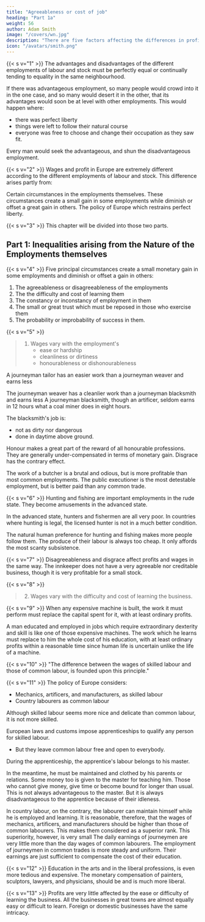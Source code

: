 ```yaml
---
title: "Agreeableness or cost of job"
heading: "Part 1a"
weight: 56
author: Adam Smith
image: "/covers/wn.jpg"
description: "There are five factors affecting the differences in profits and wages"
icon: "/avatars/smith.png"
---
```



{{< s v="1" >}} The advantages and disadvantages of the different employments of labour and stock must be perfectly equal or continually tending to equality in the same neighbourhood.

If there was advantageous employment, so many people would crowd into it in the one case, and so many would desert it in the other, that its advantages would soon be at level with other employments. This would happen where:
- there was perfect liberty
- things were left to follow their natural course
- everyone was free to choose and change their occupation as they saw fit.

Every man would seek the advantageous, and shun the disadvantageous employment.

{{< s v="2" >}} Wages and profit in Europe are extremely different according to the different employments of labour and stock. This difference arises partly from:

Certain circumstances in the employments themselves.
These circumstances create a small gain in some employments while diminish or offset a great gain in others.
The policy of Europe which restrains perfect liberty.


{{< s v="3" >}} This chapter will be divided into those two parts.


## Part 1: Inequalities arising from the Nature of the Employments themselves

{{< s v="4" >}} Five principal circumstances create a small monetary gain in some employments and diminish or offset a gain in others:

1. The agreeableness or disagreeableness of the employments
2. The the difficulty and cost of learning them
3. The constancy or inconstancy of employment in them
4. The small or great trust which must be reposed in those who exercise them
5. The probability or improbability of success in them.

{{< s v="5" >}}

> 1. Wages vary with the employment's <ul><li>ease or hardship</li><li>cleanliness or dirtiness</li><li>honourableness or dishonourableness</li>

A journeyman tailor has an easier work than a journeyman weaver and earns less

The journeyman weaver has a cleanlier work than a journeyman blacksmith and earns less
A journeyman blacksmith, though an artificer, seldom earns in 12 hours what a coal miner does in eight hours.

The blacksmith's job is: 
- not as dirty nor dangerous
- done in daytime above ground.

Honour makes a great part of the reward of all honourable professions.
They are generally under-compensated in terms of monetary gain.
Disgrace has the contrary effect.

The work of a butcher is a brutal and odious, but is more profitable than most common employments.
The public executioner is the most detestable employment, but is better paid than any common trade.

{{< s v="6" >}} Hunting and fishing are important employments in the rude state.
They become amusements in the advanced state.

In the advanced state, hunters and fishermen are all very poor.
In countries where hunting is legal, the licensed hunter is not in a much better condition.

The natural human preference for hunting and fishing makes more people follow them.
The produce of their labour is always too cheap.
It only affords the most scanty subsistence.


{{< s v="7" >}} Disagreeableness and disgrace affect profits and wages in the same way. The innkeeper does not have a very agreeable nor creditable business, though it is very profitable for a small stock.


{{< s v="8" >}}

> 2. Wages vary with the difficulty and cost of learning the business.

{{< s v="9" >}} When any expensive machine is built, the work it must perform must replace the capital spent for it, with at least ordinary profits.

A man educated and employed in jobs which require extraordinary dexterity and skill is like one of those expensive machines.
The work which he learns must replace to him the whole cost of his education, with at least ordinary profits within a reasonable time since human life is uncertain unlike the life of a machine.

{{< s v="10" >}} "The difference between the wages of skilled labour and those of common labour, is founded upon this principle."

{{< s v="11" >}} The policy of Europe considers:
- Mechanics, artificers, and manufacturers, as skilled labour
- Country labourers as common labour

Although skilled labour seems more nice and delicate than common labour, it is not more skilled.

European laws and customs impose apprenticeships to qualify any person for skilled labour.
- But they leave common labour free and open to everybody.

During the apprenticeship, the apprentice's labour belongs to his master.

In the meantime, he must be maintained and clothed by his parents or relations.
Some money too is given to the master for teaching him.
Those who cannot give money, give time or become bound for longer than usual.
This is not always advantageous to the master.
But it is always disadvantageous to the apprentice because of their idleness.

In country labour, on the contrary, the labourer can maintain himself while he is employed and learning.
It is reasonable, therefore, that the wages of mechanics, artificers, and manufacturers should be higher than those of common labourers.
This makes them considered as a superior rank.
This superiority, however, is very small
The daily earnings of journeymen are very little more than the day wages of common labourers.
The employment of journeymen in common trades is more steady and uniform.
Their earnings are just sufficient to compensate the cost of their education.


{{< s v="12" >}} Education in the arts and in the liberal professions, is even more tedious and expensive. The monetary compensation of painters, sculptors, lawyers, and physicians, should be and is much more liberal.

{{< s v="13" >}} Profits are very little affected by the ease or difficulty of learning the business. All the businesses in great towns are  almost equally easy or difficult to learn. Foreign or domestic businesses have the same intricacy.
